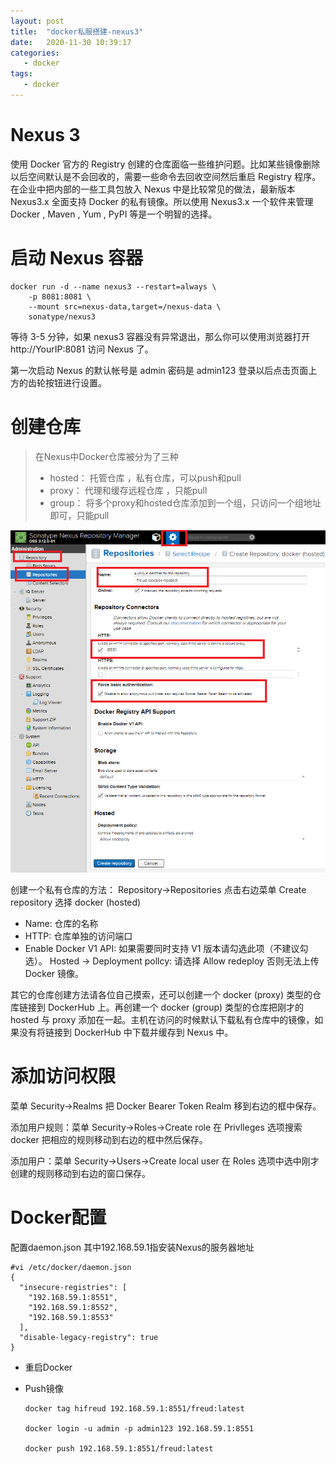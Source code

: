 ```yaml
---
layout: post
title:  "docker私服搭建-nexus3"
date:   2020-11-30 10:39:17
categories: 
   - docker
tags:
   - docker
---
```


# Nexus 3

使用 Docker 官方的 Registry 创建的仓库面临一些维护问题。比如某些镜像删除以后空间默认是不会回收的，需要一些命令去回收空间然后重启 Registry 程序。在企业中把内部的一些工具包放入 Nexus 中是比较常见的做法，最新版本 Nexus3.x 全面支持 Docker 的私有镜像。所以使用 Nexus3.x 一个软件来管理 Docker , Maven , Yum , PyPI 等是一个明智的选择。

# 启动 Nexus 容器

```
docker run -d --name nexus3 --restart=always \
    -p 8081:8081 \
    --mount src=nexus-data,target=/nexus-data \
    sonatype/nexus3
```
等待 3-5 分钟，如果 nexus3 容器没有异常退出，那么你可以使用浏览器打开 http://YourIP:8081 访问 Nexus 了。

第一次启动 Nexus 的默认帐号是 admin 密码是 admin123 登录以后点击页面上方的齿轮按钮进行设置。

# 创建仓库

>在Nexus中Docker仓库被分为了三种
>
>+ hosted： 托管仓库 ，私有仓库，可以push和pull 
>+ proxy： 代理和缓存远程仓库 ，只能pull
>+ group： 将多个proxy和hosted仓库添加到一个组，只访问一个组地址即可，只能pull

![nexus repository][01]

创建一个私有仓库的方法： Repository->Repositories 点击右边菜单 Create repository 选择 docker (hosted)
- Name: 仓库的名称
- HTTP: 仓库单独的访问端口
- Enable Docker V1 API: 如果需要同时支持 V1 版本请勾选此项（不建议勾选）。
Hosted -> Deployment pollcy: 请选择 Allow redeploy 否则无法上传 Docker 镜像。

其它的仓库创建方法请各位自己摸索，还可以创建一个 docker (proxy) 类型的仓库链接到 DockerHub 上。再创建一个 docker (group) 类型的仓库把刚才的 hosted 与 proxy 添加在一起。主机在访问的时候默认下载私有仓库中的镜像，如果没有将链接到 DockerHub 中下载并缓存到 Nexus 中。

# 添加访问权限

菜单 Security->Realms 把 Docker Bearer Token Realm 移到右边的框中保存。

添加用户规则：菜单 Security->Roles->Create role 在 Privlleges 选项搜索 docker 把相应的规则移动到右边的框中然后保存。

添加用户：菜单 Security->Users->Create local user 在 Roles 选项中选中刚才创建的规则移动到右边的窗口保存。

# Docker配置

配置daemon.json
其中192.168.59.1指安装Nexus的服务器地址

```
#vi /etc/docker/daemon.json
{
  "insecure-registries": [
    "192.168.59.1:8551",
    "192.168.59.1:8552",
    "192.168.59.1:8553"
  ],
  "disable-legacy-registry": true
}
```

- 重启Docker
- Push镜像
  
  ```
  docker tag hifreud 192.168.59.1:8551/freud:latest

  docker login -u admin -p admin123 192.168.59.1:8551

  docker push 192.168.59.1:8551/freud:latest
  ```

[01]: /images/docker/nexus01.png